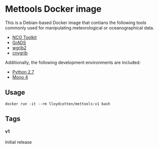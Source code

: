 # Mettools Docker image

This is a Debian-based Docker image that contians the following tools
commonly used for manipulating meteorological or oceanographical data.

* [NCO Toolkit](http://nco.sourceforge.net/)
* [GrADS](http://cola.gmu.edu/grads/)
* [wgrib2](http://www.cpc.ncep.noaa.gov/products/wesley/wgrib2/)
* [cnvgrib](http://www.nco.ncep.noaa.gov/pmb/codes/GRIB2/)

Additionally, the following development environments are included:

* [Python 2.7](https://www.python.org/)
* [Mono 4](http://www.mono-project.com/)

## Usage

```
docker run -it --rm lloydcotten/mettools:v1 bash
```

## Tags

#### v1
Initial release